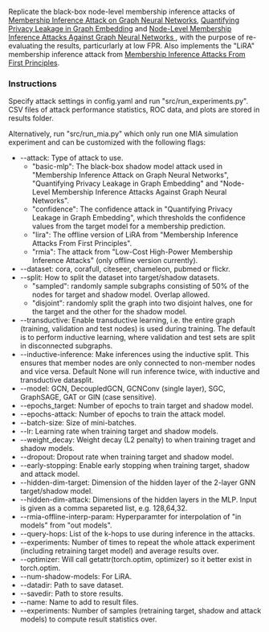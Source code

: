 Replicate the black-box node-level membership inference attacks of [Membership Inference Attack on Graph Neural Networks](https://arxiv.org/abs/2101.06570), [Quantifying Privacy Leakage in Graph Embedding](https://arxiv.org/abs/2010.00906) and [Node-Level Membership Inference Attacks Against Graph Neural Networks
](https://arxiv.org/abs/2102.05429), with the purpose of re-evaluating the results, particurlarly at low FPR. Also implements the "LiRA" membership inference attack from [Membership Inference Attacks From First Principles](https://arxiv.org/abs/2112.03570). 

### Instructions

Specify attack settings in config.yaml and run "src/run_experiments.py". CSV files of attack performance statistics, ROC data, and plots are stored in results folder. 

Alternatively, run "src/run_mia.py" which only run one MIA simulation experiment and can be customized with the following flags:

* --attack: Type of attack to use.
    * "basic-mlp": The black-box shadow model attack used in "Membership Inference Attack on Graph Neural Networks", "Quantifying Privacy Leakage in Graph Embedding" and "Node-Level Membership Inference Attacks Against Graph Neural Networks".
    * "confidence": The confidence attack in "Quantifying Privacy Leakage in Graph Embedding", which thresholds the confidence values from the target model for a membership prediction.
    * "lira": The offline version of LiRA from "Membership Inference Attacks From First Principles".
    * "rmia": The attack from "Low-Cost High-Power Membership Inference Attacks" (only offline version currently).
* --dataset: cora, corafull, citeseer, chameleon, pubmed or flickr.
* --split: How to split the dataset into target/shadow datasets.
    * "sampled": randomly sample subgraphs consisting of 50% of the nodes for target and shadow model. Overlap allowed.
    * "disjoint": randomly split the graph into two disjoint halves, one for the target and the other for the shadow model.
* --transductive: Enable transductive learning, i.e. the entire graph (training, validation and test nodes) is used during training. The default is to perform inductive learning, where validation and test sets are split in disconnected subgraphs.
* --inductive-inference: Make inferences using the inductive split. This ensures that member nodes are only connected to non-member nodes and vice versa. Default None will run inference twice, with inductive and transductive datasplit.
* --model: GCN, DecoupledGCN, GCNConv (single layer), SGC, GraphSAGE, GAT or GIN (case sensitive).
* --epochs_target: Number of epochs to train target and shadow model.
* --epochs-attack: Number of epochs to train the attack model.
* --batch-size: Size of mini-batches.
* --lr: Learning rate when training target and shadow models.
* --weight_decay: Weight decay (L2 penalty) to when training traget and shadow models.
* --dropout: Dropout rate when training target and shadow model.
* --early-stopping: Enable early stopping when training target, shadow and attack model.
* --hidden-dim-target: Dimension of the hidden layer of the 2-layer GNN target/shadow model.
* --hidden-dim-attack: Dimensions of the hidden layers in the MLP. Input is given as a comma separeted list, e.g. 128,64,32.
* --rmia-offline-interp-param: Hyperparamter for interpolation of "in models" from "out models".
* --query-hops: List of the k-hops to use during inference in the attacks.
* --experiments: Number of times to repeat the whole attack experiment (including retraining target model) and average results over.
* --optimizer: Will call getattr(torch.optim, optimizer) so it better exist in torch.optim.
* --num-shadow-models: For LiRA.
* --datadir: Path to save dataset.
* --savedir: Path to store results.
* --name: Name to add to result files.
* --experiments: Number of samples (retraining target, shadow and attack models) to compute result statistics over.
